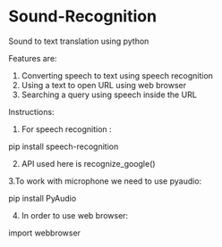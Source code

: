 # Sound-Recognition
Sound to text translation using python 


Features are:
1. Converting speech to text using speech recognition
2. Using a text to open URL using web browser
3. Searching a query using speech inside the URL
     
Instructions:
1. For speech recognition :

pip install speech-recognition

2. API used here is recognize_google()

3.To work with microphone we need to use pyaudio:

pip install PyAudio

4. In order to use web browser:

import webbrowser
